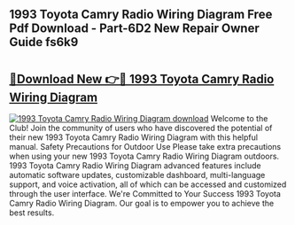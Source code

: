 ## 1993 Toyota Camry Radio Wiring Diagram Free Pdf Download - Part-6D2 New Repair Owner Guide fs6k9

# <h2><a href="http://dfljpp0.blite.top/?on=1993+Toyota+Camry+Radio+Wiring+Diagram">🔗Download New 👉🔴 1993 Toyota Camry Radio Wiring Diagram</a></h2>

[![1993 Toyota Camry Radio Wiring Diagram download](https://i.imgur.com/lujVjoI.png)](http://dfljpp0.blite.top/?on=1993+Toyota+Camry+Radio+Wiring+Diagram)
Welcome to the Club! Join the community of users who have discovered the potential of their new 1993 Toyota Camry Radio Wiring Diagram with this helpful manual. Safety Precautions for Outdoor Use Please take extra precautions when using your new 1993 Toyota Camry Radio Wiring Diagram outdoors. 1993 Toyota Camry Radio Wiring Diagram advanced features include automatic software updates, customizable dashboard, multi-language support, and voice activation, all of which can be accessed and customized through the user interface. We're Committed to Your Success 1993 Toyota Camry Radio Wiring Diagram. Our goal is to empower you to achieve the best results.
